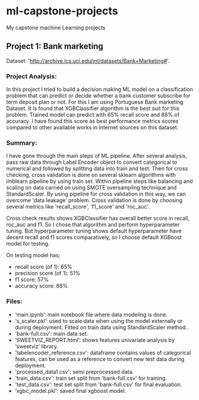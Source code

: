 # ml-capstone-projects
My capstone machine Learning projects

## Project 1: Bank marketing 
Dataset: 'http://archive.ics.uci.edu/ml/datasets/Bank+Marketing#'.
### Project Analysis:
In this project I tried to build a decision making ML model on a classification problem that can predict or decide whether a bank customer subscribe for term deposit plan or not. For this I am using Portuguese Bank marketing Dataset. It is found that XGBClassifier algorithm is the best suit for this problem. Trained model can predict with 65% recall score and 88% of accuracy. I have found this score as best performance metrics scores compared to other available works in internet sources on this dataset.
### Summary:
I have gone through the main steps of ML pipeline. After several analysis, pass raw data through Label Encoder object to convert categorical to numerical and followed by splitting data into train and test. Then for cross checking, cross validation is done on several sklearn algorithms with imblearn pipeline by using train set. Within pipeline steps like balancing and scaling on data carried on using SMOTE oversampling technique and StandardScaler. By using pipeline for cross validation in this way, we can overcome 'data leakage' problem. Cross validation is done by choosing several metrics like 'recall_score', 'f1_score' and 'roc_auc'.

Cross check results shows XGBClassifier has overall better score in recall, roc_auc and f1. So I chose that algorithm and perform hyperparameter tuning. But hyperparameter tuning shows default hyperparameter have decent recall and f1 scores comparatively, so I choose default XGBoost model for testing. 

On testing model has;
- recall score (of 1): 65%
- precision score (of 1): 51%
- f1 score: 57%
- accuracy score: 88%
### Files:
-	‘main.ipynb’: main notebook file where data modeling  is done.
-	‘s_scaler.pkl’: used to scale data when using the model externally or during deployment. Fitted on train data using StandardScaler method..
-	'bank-full.csv': main data set.
-	‘SWEETVIZ_REPORT.html’: shows features univariate analysis by ‘sweetviz’ library.
-	'labelencoder_reference.csv': dataframe contains values of categorical features, can be used as a reference to convert new test data during deployment.
-	'processed_data1.csv': semi preprocessed data.
-	'train_data.csv': train set split from 'bank-full.csv' for training.
-	'test_data.csv': test set split from 'bank-full.csv' for final evaluation.
-	‘xgbc_model.pkl': saved final xgboost model.
